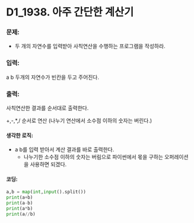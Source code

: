 # D1_1938. 아주 간단한 계산기

### 문제:

- 두 개의 자연수를 입력받아 사칙연산을 수행하는 프로그램을 작성하라.



### 입력:

a b 두개의 자연수가 빈칸을 두고 주어진다.



### 출력:

사칙연산한 결과를 순서대로 출력한다.

+,-,*,/ 순서로 연산 (나누기 연산에서 소수점 이하의 숫자는 버린다.)



#### 생각한 로직:

- a b를 입력 받아서 계산 결과를 바로 출력한다.
  - 나누기한 소수점 이하의 숫자는 버림으로 파이썬에서 몫을 구하는 오퍼레이션을 사용하면 되겠다.



#### 코딩:

```python
a,b = map(int,input().split())
print(a+b)
print(a-b)
print(a*b)
print(a//b)

```

